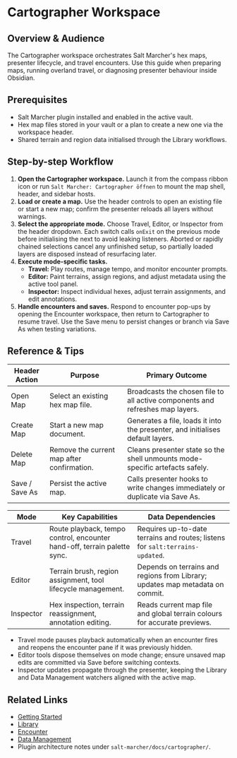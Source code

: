 # Cartographer Workspace

## Overview & Audience
The Cartographer workspace orchestrates Salt Marcher's hex maps, presenter lifecycle, and travel encounters. Use this guide when preparing maps, running overland travel, or diagnosing presenter behaviour inside Obsidian.

## Prerequisites
- Salt Marcher plugin installed and enabled in the active vault.
- Hex map files stored in your vault or a plan to create a new one via the workspace header.
- Shared terrain and region data initialised through the Library workflows.

## Step-by-step Workflow
1. **Open the Cartographer workspace.** Launch it from the compass ribbon icon or run `Salt Marcher: Cartographer öffnen` to mount the map shell, header, and sidebar hosts.
2. **Load or create a map.** Use the header controls to open an existing file or start a new map; confirm the presenter reloads all layers without warnings.
3. **Select the appropriate mode.** Choose Travel, Editor, or Inspector from the header dropdown. Each switch calls `onExit` on the previous mode before initialising the next to avoid leaking listeners. Aborted or rapidly chained selections cancel any unfinished setup, so partially loaded layers are disposed instead of resurfacing later.
4. **Execute mode-specific tasks.**
   - **Travel:** Play routes, manage tempo, and monitor encounter prompts.
   - **Editor:** Paint terrains, assign regions, and adjust metadata using the active tool panel.
   - **Inspector:** Inspect individual hexes, adjust terrain assignments, and edit annotations.
5. **Handle encounters and saves.** Respond to encounter pop-ups by opening the Encounter workspace, then return to Cartographer to resume travel. Use the Save menu to persist changes or branch via Save As when testing variations.

## Reference & Tips
| Header Action | Purpose | Primary Outcome |
| --- | --- | --- |
| Open Map | Select an existing hex map file. | Broadcasts the chosen file to all active components and refreshes map layers. |
| Create Map | Start a new map document. | Generates a file, loads it into the presenter, and initialises default layers. |
| Delete Map | Remove the current map after confirmation. | Cleans presenter state so the shell unmounts mode-specific artefacts safely. |
| Save / Save As | Persist the active map. | Calls presenter hooks to write changes immediately or duplicate via Save As. |

| Mode | Key Capabilities | Data Dependencies |
| --- | --- | --- |
| Travel | Route playback, tempo control, encounter hand-off, terrain palette sync. | Requires up-to-date terrains and routes; listens for `salt:terrains-updated`. |
| Editor | Terrain brush, region assignment, tool lifecycle management. | Depends on terrains and regions from Library; updates map metadata on commit. |
| Inspector | Hex inspection, terrain reassignment, annotation editing. | Reads current map file and global terrain colours for accurate previews. |

- Travel mode pauses playback automatically when an encounter fires and reopens the encounter pane if it was previously hidden.
- Editor tools dispose themselves on mode change; ensure unsaved map edits are committed via Save before switching contexts.
- Inspector updates propagate through the presenter, keeping the Library and Data Management watchers aligned with the active map.

## Related Links
- [Getting Started](./Getting-Started.md)
- [Library](./Library.md)
- [Encounter](./Encounter.md)
- [Data Management](./Data-Management.md)
- Plugin architecture notes under `salt-marcher/docs/cartographer/`.
